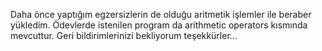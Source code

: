 Daha önce yaptığım egzersizlerin de olduğu aritmetik işlemler ile
beraber yükledim. Ödevlerde istenilen program da arithmetic operators kısmında mevcuttur.
Geri bildirimlerinizi bekliyorum teşekkürler...